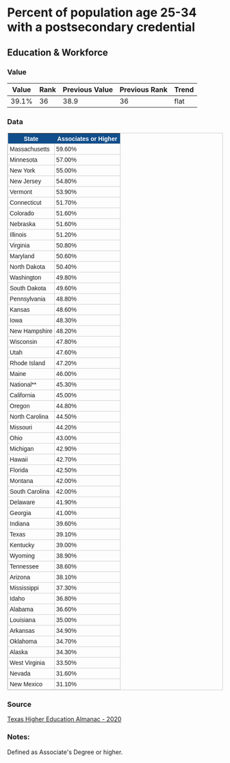 # Percent of population age 25-34 with a postsecondary credential

## Education & Workforce

### Value
|  Value      | Rank        | Previous Value | Previous Rank | Trend | 
| ----------- | ----------- | ----------- | ----------- | -----------|
| 39.1%     |     36   |    38.9 | 36        | flat       | 

### Data

<style type="text/css">
	table.tableizer-table {
		font-size: 14px;
		border: 1px solid #CCC; 
		font-family: Arial, Helvetica, sans-serif;
	} 
	.tableizer-table td {
		padding: 4px;
		margin: 3px;
		border: 1px solid #CCC;
	}
	.tableizer-table th {
		background-color: #104E8B; 
		color: #FFF;
		font-weight: bold;
	}
</style>
<table class="tableizer-table">
<thead><tr class="tableizer-firstrow"><th>State</th><th>Associates or Higher</th></tr></thead><tbody>
 <tr><td>Massachusetts</td><td>59.60%</td></tr>
 <tr><td>Minnesota</td><td>57.00%</td></tr>
 <tr><td>New York</td><td>55.00%</td></tr>
 <tr><td>New Jersey</td><td>54.80%</td></tr>
 <tr><td>Vermont</td><td>53.90%</td></tr>
 <tr><td>Connecticut</td><td>51.70%</td></tr>
 <tr><td>Colorado</td><td>51.60%</td></tr>
 <tr><td>Nebraska</td><td>51.60%</td></tr>
 <tr><td>Illinois</td><td>51.20%</td></tr>
 <tr><td>Virginia</td><td>50.80%</td></tr>
 <tr><td>Maryland</td><td>50.60%</td></tr>
 <tr><td>North Dakota</td><td>50.40%</td></tr>
 <tr><td>Washington</td><td>49.80%</td></tr>
 <tr><td>South Dakota</td><td>49.60%</td></tr>
 <tr><td>Pennsylvania</td><td>48.80%</td></tr>
 <tr><td>Kansas</td><td>48.60%</td></tr>
 <tr><td>Iowa</td><td>48.30%</td></tr>
 <tr><td>New Hampshire</td><td>48.20%</td></tr>
 <tr><td>Wisconsin</td><td>47.80%</td></tr>
 <tr><td>Utah</td><td>47.60%</td></tr>
 <tr><td>Rhode Island</td><td>47.20%</td></tr>
 <tr><td>Maine</td><td>46.00%</td></tr>
 <tr><td>National**</td><td>45.30%</td></tr>
 <tr><td>California</td><td>45.00%</td></tr>
 <tr><td>Oregon</td><td>44.80%</td></tr>
 <tr><td>North Carolina</td><td>44.50%</td></tr>
 <tr><td>Missouri</td><td>44.20%</td></tr>
 <tr><td>Ohio</td><td>43.00%</td></tr>
 <tr><td>Michigan</td><td>42.90%</td></tr>
 <tr><td>Hawaii</td><td>42.70%</td></tr>
 <tr><td>Florida</td><td>42.50%</td></tr>
 <tr><td>Montana</td><td>42.00%</td></tr>
 <tr><td>South Carolina</td><td>42.00%</td></tr>
 <tr><td>Delaware</td><td>41.90%</td></tr>
 <tr><td>Georgia</td><td>41.00%</td></tr>
 <tr><td>Indiana</td><td>39.60%</td></tr>
 <tr color="orange"><td>Texas</td><td>39.10%</td></tr>
 <tr><td>Kentucky</td><td>39.00%</td></tr>
 <tr><td>Wyoming</td><td>38.90%</td></tr>
 <tr><td>Tennessee</td><td>38.60%</td></tr>
 <tr><td>Arizona</td><td>38.10%</td></tr>
 <tr><td>Mississippi</td><td>37.30%</td></tr>
 <tr><td>Idaho</td><td>36.80%</td></tr>
 <tr><td>Alabama</td><td>36.60%</td></tr>
 <tr><td>Louisiana</td><td>35.00%</td></tr>
 <tr><td>Arkansas</td><td>34.90%</td></tr>
 <tr><td>Oklahoma</td><td>34.70%</td></tr>
 <tr><td>Alaska</td><td>34.30%</td></tr>
 <tr><td>West Virginia</td><td>33.50%</td></tr>
 <tr><td>Nevada</td><td>31.60%</td></tr>
 <tr><td>New Mexico</td><td>31.10%</td></tr>
</tbody></table>


### Source

[Texas Higher Education Almanac - 2020](http://reportcenter.highered.texas.gov/agency-publication/almanac/2020-texas-public-higher-education-almanac/)

### Notes:
Defined as Associate's Degree or higher.